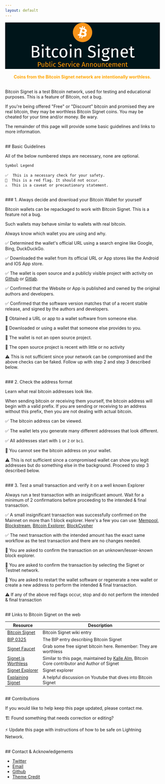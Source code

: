 ```yaml
---
layout: default
---
```


[![bitcoinsignetheader](assets/images/header.png)](https://bitcoinsignet.com/)

<div style="text-align:center"><span style="color:orange"><strong>Coins from the Bitcoin Signet network are intentionally worthless.</strong></span></div>

<br/>

Bitcoin Signet is a test Bitcoin network, used for testing and educational purposes. This is a feature of Bitcoin, not a bug.

If you're being offered "Free" or "Discount" bitcoin and promised they are real bitcoin, they may be worthless Bitcoin Signet coins.
You may be cheated for your time and/or money. Be wary.

The remainder of this page will provide some basic guidelines and links to more information.

<br/>
## Basic Guidelines

All of the below numbered steps are necessary, none are optional.

```
Symbol Legend

✅  This is a necessary check for your safety.
🚩  This is a red flag. It should not occur.
⚠️  This is a caveat or precautionary statement.
```
<br/>
### 1. Always decide and download your Bitcoin Wallet for yourself

Bitcoin wallets can be repackaged to work with Bitcoin Signet. This is a feature not a bug.

Such wallets may behave similar to wallets with real bitcoin.

Always know which wallet you are using and why.

✅ Determined the wallet's official URL using a search engine like Google, Bing, DuckDuckGo.

✅ Downloaded the wallet from its official URL or App stores like the Android and IOS App store.

✅ The wallet is open source and a publicly visible project with activity on [Github](https://github.com) or [Gitlab](https://gitlab.com).

✅ Confirmed that the Website or App is published and owned by the original authors and developers.

✅ Confirmed that the software version matches that of a recent stable release, and signed by the authors and developers.

🚩 Obtained a URL or app to a wallet software from someone else.

🚩 Downloaded or using a wallet that someone else provides to you.

🚩 The wallet is not an open source project.

🚩 The open source project is recent with little or no activity

⚠️ This is not sufficient since your network can be compromised and the above checks can be faked. Follow up with step 2 and step 3 described below.

<br/>
### 2. Check the address format

Learn what real bitcoin addresses look like.

When sending bitcoin or receiving them yourself, the bitcoin address will begin with a valid prefix. If you are sending or receiving to an address without this prefix, then 
you are not dealing with actual bitcoin.

✅ The bitcoin address can be viewed.

✅ The wallet lets you generate many different addresses that look different.

✅ All addresses start with ```1``` or ```2``` or ```bc1```.

🚩 You cannot see the bitcoin address on your wallet.

⚠️ This is not sufficient since a compromised wallet can show you legit addresses but do something else in the background. Proceed to step 3 described below.

<br/>
### 3. Test a small transaction and verify it on a well known Explorer

Always run a test transaction with an insignificant amount. Wait for a minimum of 2 confirmations before proceeding to the intended & final transaction.

✅ A small insignificant transaction was successfully confirmed on the Mainnet on more than 1 block explorer. Here's a few you can use: 
[Mempool](https://mempool.space/), [Blockstream](https://blockstream.info/), [Bitcoin Explorer](https://bitcoinexplorer.org/), [BlockCypher](https://live.blockcypher.com/btc/)

✅ The next transaction with the intended amount has the exact same workflow as the test transaction and there are no changes needed.

🚩 You are asked to confirm the transaction on an unknown/lesser-known block explorer.

🚩 You are asked to confirm the transaction by selecting the Signet or Testnet network.

🚩 You are asked to restart the wallet software or regenerate a new wallet or create a new address to perform the intended & final transaction.

⚠️ If any of the above red flags occur, stop and do not perform the intended & final transaction


<br/>
## Links to Bitcoin Signet on the web

| Resource                                                   | Description                                                                                                                                                          | 
|------------------------------------------------------------|----------------------------------------------------------------------------------------------------------------------------------------------------------------------|
| [Bitcoin Signet](https://en.bitcoin.it/wiki/Signet)        | Bitcoin Signet wiki entry                                                                                                                                            |
| [BIP 0325](https://en.bitcoin.it/wiki/BIP_0325)            | The BIP entry describing Bitcoin Signet                                                                                                                              |
| [Signet Faucet](https://signetfaucet.com/)                 | Grab some free signet bitcoin here. Remember: They are worthless                                                                                                     |
| [Signet is Worthless](https://signetfaucet.com/worthless)  | Similar to this page, maintained by [Kalle Alm](https://twitter.com/kallewoof), Bitcoin Core contributor and Author of Signet                                        |
| [Signet Explorer](https://mempool.space/signet)            | Signet explorer                                                                                                                                                      |
| [Explaining Signet](https://youtu.be/lGJaIbpf6bk)          | A helpful discussion on Youtube that dives into Bitcoin Signet                                                                                                       |

<br/>
## Contributions

If you would like to help keep this page updated, please contact me.

🏗️ Found something that needs correction or editing?

⚡ Update this page with instructions of how to be safe on Lightning Network.

<br/>
## Contact & Acknowledgements

*   [Twitter](https://twitter.com/readysatoshi)
*   [Email](mailto:admin@bitcoinsignet.com)
*   [Github](https://github.com/readysatoshi/bitcoinsignet)  
*   [Theme Credit](https://bitcoiner.guide/)